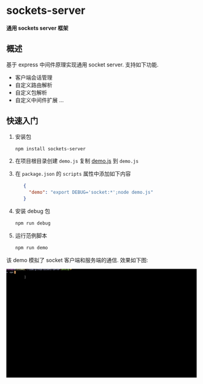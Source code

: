 sockets-server
===

**通用 sockets server 框架**

## 概述
基于 express 中间件原理实现通用 socket server.
支持如下功能.

* 客户端会话管理
* 自定义路由解析
* 自定义包解析
* 自定义中间件扩展
...

## 快速入门
1. 安装包
    ```bash
    npm install sockets-server
    ```
2. 在项目根目录创建 `demo.js`
复制 [demo.js](https://github.com/zenHeart/sockets-server/blob/develop/examples/demo.js)
到 `demo.js`


3. 在 `package.json` 的 `scripts` 属性中添加如下内容
    ```json
       {
         "demo": "export DEBUG='socket:*';node demo.js"
       }
    ```

4. 安装 debug 包
    ```bash
    npm run debug 
    ```

5. 运行范例脚本 
    ```bash
    npm run demo
    ```



该 demo 模拟了 socket 客户端和服务端的通信.
效果如下图:

![](docs/img/run-demo.gif)




